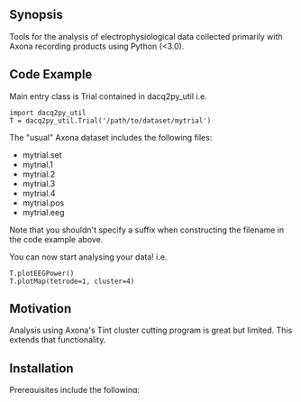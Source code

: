## Synopsis

Tools for the analysis of electrophysiological data collected primarily with Axona recording products using Python (<3.0).

## Code Example

Main entry class is Trial contained in dacq2py_util i.e.

```
import dacq2py_util
T = dacq2py_util.Trial('/path/to/dataset/mytrial')
```

The "usual" Axona dataset includes the following files:

* mytrial.set
* mytrial.1
* mytrial.2
* mytrial.3
* mytrial.4
* mytrial.pos
* mytrial.eeg

Note that you shouldn't specify a suffix when constructing the filename in the code example above.

You can now start analysing your data! i.e.

```
T.plotEEGPower()
T.plotMap(tetrode=1, cluster=4)
```

## Motivation

Analysis using Axona's Tint cluster cutting program is great but limited. This extends that functionality.

## Installation

Prerequisites include the following:

* numpy
* scipy
* matplotlib
* scikits-learn
* [astropy](http://www.astropy.org/) (for NaN-friendly convolution)
* skimage
* [mahotas](http://mahotas.readthedocs.org/en/latest/)

Optional packages include:

* [klustakwik](https://github.com/klusta-team/klustakwik)

Download the files and extract to a folder and make sure it's on your Python path

## API Reference

Most classes/ methods have some explanatory text. The files in the docs folder are extracted from that using standard Python tools.

## Tests

To be implemented.

## Contributors

Robin Hayman.

## License

Do what you want license.
